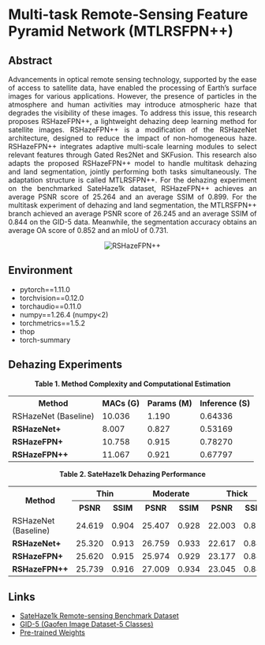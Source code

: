 # Multi-task Remote-Sensing Feature Pyramid Network (MTLRSFPN++)

## Abstract
<p align="justify">Advancements in optical remote sensing technology, supported by the ease of access to satellite data, have enabled the processing of Earth’s surface images for various applications. However, the presence of particles in the atmosphere and human activities may introduce atmospheric haze that degrades the visibility of these images. To address this issue, this research proposes RSHazeFPN++, a lightweight dehazing deep learning method for satellite images. RSHazeFPN++ is a modification of the RSHazeNet architecture, designed to reduce the impact of non-homogeneous haze. RSHazeFPN++ integrates adaptive multi-scale learning modules to select relevant features through Gated Res2Net and SKFusion. This research also adapts the proposed RSHazeFPN++ model to handle multitask dehazing and land segmentation, jointly performing both tasks simultaneously. The adaptation structure is called MTLRSFPN++. For the dehazing experiment on the benchmarked SateHaze1k dataset, RSHazeFPN++ achieves an average PSNR score of 25.264 and an average SSIM of 0.899. For the multitask experiment of dehazing and land segmentation, the MTLRSFPN++ branch achieved an average PSNR score of 26.245 and an average SSIM of 0.844 on the GID-5 data. Meanwhile, the segmentation accuracy obtains an average OA score of 0.852 and an mIoU of 0.731.</p>

<div align="center">
  <img src="https://raw.githubusercontent.com/pinantyo/MTLRSFPN/refs/heads/main/image/Proposed.jpg" alt="RSHazeFPN++"/>
</div>


## Environment

* pytorch==1.11.0
* torchvision==0.12.0 
* torchaudio==0.11.0
* numpy==1.26.4 (numpy<2)
* torchmetrics==1.5.2
* thop
* torch-summary

## Dehazing Experiments

<p align="center"><strong>Table 1. Method Complexity and Computational Estimation</strong></p>

<table align="center">
  <tr>
    <th>Method</th>
    <th>MACs (G)</th>
    <th>Params (M)</th>
    <th>Inference (S)</th>
  </tr>
  <tr>
    <td>RSHazeNet (Baseline)</td>
    <td>10.036</td>
    <td>1.190</td>
    <td>0.64336</td>
  </tr>
  <tr>
    <td><strong>RSHazeNet+</strong></td>
    <td>8.007</td>
    <td>0.827</td>
    <td>0.53169</td>
  </tr>
  <tr>
    <td><strong>RSHazeFPN+</strong</td>
    <td>10.758</td>
    <td>0.915</td>
    <td>0.78270</td>
  </tr>
  <tr>
    <td><strong>RSHazeFPN++</strong></td>
    <td>11.067</td>
    <td>0.921</td>
    <td>0.67797</td>
  </tr>
</table>

<p align="center"><strong>Table 2. SateHaze1k Dehazing Performance</strong></p>

<table align="center">
  <tr>
    <th rowspan="2">Method</th>
    <th colspan="2">Thin</th>
    <th colspan="2">Moderate</th>
    <th colspan="2">Thick</th>
    <th colspan="2">Average</th>
  </tr>
  <tr>
    <th>PSNR</th>
    <th>SSIM</th>
    <th>PSNR</th>
    <th>SSIM</th>
    <th>PSNR</th>
    <th>SSIM</th>
    <th>PSNR</th>
    <th>SSIM</th>
  </tr>
  <tr>
    <td>RSHazeNet (Baseline)</td>
    <td>24.619</td>
    <td>0.904</td>
    <td>25.407</td>
    <td>0.928</td>
    <td>22.003</td>
    <td>0.821</td>
    <td>24.010</td>
    <td>0.884</td> 
  </tr>
  <tr>
    <td><strong>RSHazeNet+</strong></td>
    <td>25.320</td>
    <td>0.913</td>
    <td>26.759</td>
    <td>0.933</td>
    <td>22.617</td>
    <td>0.841</td>
    <td>24.899</td>
    <td>0.896</td>
  </tr>
  <tr>
    <td><strong>RSHazeFPN+</strong</td>
    <td>25.620</td>
    <td>0.915</td>
    <td>25.974</td>
    <td>0.929</td>
    <td>23.177</td>
    <td>0.846</td>
    <td>24.924</td>
    <td>0.899</td>
  </tr>
  <tr>
    <td><strong>RSHazeFPN++</strong></td>
    <td>25.739</td>
    <td>0.916</td>
    <td>27.009</td>
    <td>0.934</td>
    <td>23.045</td>
    <td>0.845</td>
    <td>25.264</td>
    <td>0.899</td>
  </tr>
</table>

## Links
* [SateHaze1k Remote-sensing Benchmark Dataset](https://www.dropbox.com/scl/fi/wtga5ltw5vby5x7trnp0p/Haze1k.zip?rlkey=70s52w3flhtif020nx250jru3&dl=0)
* [GID-5 (Gaofen Image Dataset-5 Classes)](https://x-ytong.github.io/project/GID.html)
* [Pre-trained Weights](https://drive.google.com/drive/folders/1NflRtLwh2lo-TquvQwLgWwNypbhn3xq0?usp=sharing)
